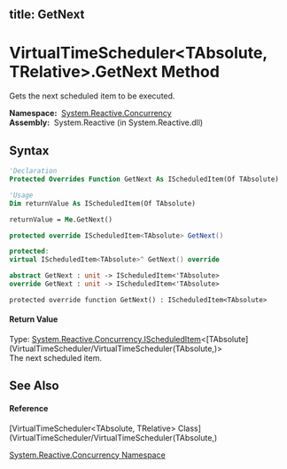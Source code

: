 title: GetNext
---
# VirtualTimeScheduler\<TAbsolute, TRelative\>.GetNext Method

Gets the next scheduled item to be executed.

**Namespace:**  [System.Reactive.Concurrency](System.Reactive.Concurrency/System.Reactive.Concurrency)  
**Assembly:**  System.Reactive (in System.Reactive.dll)

## Syntax

```vb
'Declaration
Protected Overrides Function GetNext As IScheduledItem(Of TAbsolute)
```

```vb
'Usage
Dim returnValue As IScheduledItem(Of TAbsolute)

returnValue = Me.GetNext()
```

```csharp
protected override IScheduledItem<TAbsolute> GetNext()
```

```c++
protected:
virtual IScheduledItem<TAbsolute>^ GetNext() override
```

```fsharp
abstract GetNext : unit -> IScheduledItem<'TAbsolute> 
override GetNext : unit -> IScheduledItem<'TAbsolute> 
```

```jscript
protected override function GetNext() : IScheduledItem<TAbsolute>
```

#### Return Value

Type: [System.Reactive.Concurrency.IScheduledItem](IScheduledItem/IScheduledItem(TAbsolute))\<[TAbsolute](VirtualTimeScheduler/VirtualTimeScheduler(TAbsolute,)\>  
The next scheduled item.

## See Also

#### Reference

[VirtualTimeScheduler\<TAbsolute, TRelative\> Class](VirtualTimeScheduler/VirtualTimeScheduler(TAbsolute,)

[System.Reactive.Concurrency Namespace](System.Reactive.Concurrency/System.Reactive.Concurrency)
